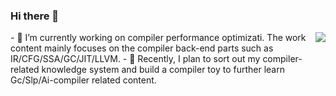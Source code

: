 ### Hi there 👋
<img align="right" src="https://github-readme-stats.vercel.app/api?username=MistEO&show_icons=true" />
- 🔭 I’m currently working on compiler performance optimizati. The work content mainly focuses on the compiler back-end parts such as IR/CFG/SSA/GC/JIT/LLVM.
- 💬 Recently, I plan to sort out my compiler-related knowledge system and build a compiler toy to further learn Gc/Slp/Ai-compiler related content.
